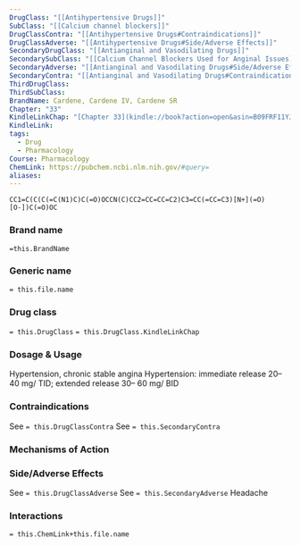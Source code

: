 ```yaml
---
DrugClass: "[[Antihypertensive Drugs]]"
SubClass: "[[Calcium channel blockers]]"
DrugClassContra: "[[Antihypertensive Drugs#Contraindications]]"
DrugClassAdverse: "[[Antihypertensive Drugs#Side/Adverse Effects]]"
SecondaryDrugClass: "[[Antianginal and Vasodilating Drugs]]"
SecondarySubClass: "[[Calcium Channel Blockers Used for Anginal Issues]]"
SecondaryAdverse: "[[Antianginal and Vasodilating Drugs#Side/Adverse Effects]]"
SecondaryContra: "[[Antianginal and Vasodilating Drugs#Contraindications]]"
ThirdDrugClass: 
ThirdSubClass: 
BrandName: Cardene, Cardene IV, Cardene SR
Chapter: "33"
KindleLinkChap: "[Chapter 33](kindle://book?action=open&asin=B09FRF11YJ&location=17954)"
KindleLink: 
tags:
  - Drug
  - Pharmacology
Course: Pharmacology
ChemLink: https://pubchem.ncbi.nlm.nih.gov/#query=
aliases:
---
```

```smiles
CC1=C(C(C(=C(N1)C)C(=O)OCCN(C)CC2=CC=CC=C2)C3=CC(=CC=C3)[N+](=O)[O-])C(=O)OC
```

### Brand name
`=this.BrandName`

### Generic name
`= this.file.name`

### Drug class 
`= this.DrugClass`
	`= this.DrugClass.KindleLinkChap`

### Dosage & Usage
Hypertension, chronic stable angina 
Hypertension: immediate release 20– 40 mg/ TID; extended release 30– 60 mg/ BID

### Contraindications
See `= this.DrugClassContra`
See `= this.SecondaryContra`

### Mechanisms of Action


### Side/Adverse Effects
See `= this.DrugClassAdverse`
See `= this.SecondaryAdverse`
Headache

### Interactions

`= this.ChemLink+this.file.name`

